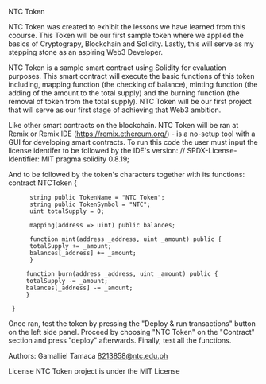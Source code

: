 NTC Token

NTC Token was created to exhibit the lessons we have learned from this coourse. This Token will be our first sample token where we applied the basics of Cryptograpy, Blockchain and Solidity. Lastly, this will serve as my stepping stone as an aspiring Web3 Developer.

NTC Token is a sample smart contract using Solidity for evaluation purposes. This smart contract will execute the basic functions of this token including, mapping function (the checking of balance), minting function (the adding of the amount to the total supply) and the burning function (the removal of token from the total supply). NTC Token will be our first project that will serve as our first stage of achieving that Web3 ambition.

Like other smart contracts on the blockchain. NTC Token will be ran at Remix or Remix IDE (https://remix.ethereum.org/) - is a no-setup tool with a GUI for developing smart contracts. To run this code the user must input the license identifer to be followed by the IDE's version:
          // SPDX-License-Identifier: MIT
             pragma solidity 0.8.19;
          
And to be followed by the token's characters together with its functions:
     contract NTCToken {
    
          string public TokenName = "NTC Token";
          string public TokenSymbol = "NTC";
          uint totalSupply = 0;
    
          mapping(address => uint) public balances;

          function mint(address _address, uint _amount) public {
          totalSupply += _amount;
          balances[_address] += _amount;
          }

         function burn(address _address, uint _amount) public {
         totalSupply -= _amount;
         balances[_address] -= _amount;
         }

     }
     
Once ran, test the token by pressing the "Deploy & run transactions" button on the left side panel. Proceed by choosing "NTC Token" on the "Contract" section and press "deploy" afterwards. Finally, test all the functions.

Authors: 
Gamalliel Tamaca
8213858@ntc.edu.ph

License
NTC Token project is under the MIT License



